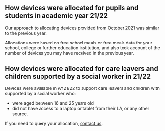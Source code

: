 ## How devices were allocated for pupils and students in academic year 21/22

Our approach to allocating devices provided from October 2021 was similar to the previous year.

Allocations were based on free school meals or free meals data for your school, college or
further education institution, and also took account of the number of devices you may
have received in the previous year.

## How devices were allocated for care leavers and children supported by a social worker in 21/22

Devices were available in AY21/22 to support care leavers and children with supported by a social worker who:

* were aged between 16 and 25 years old
* did not have access to a laptop or tablet from their LA, or any other source.

If you need to query your allocation, [contact us](/get-support).
